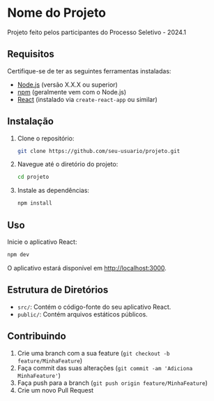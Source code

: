# Nome do Projeto

Projeto feito pelos participantes do Processo Seletivo - 2024.1

## Requisitos

Certifique-se de ter as seguintes ferramentas instaladas:

- [Node.js](https://nodejs.org/) (versão X.X.X ou superior)
- [npm](https://www.npmjs.com/) (geralmente vem com o Node.js)
- [React](https://reactjs.org/) (instalado via `create-react-app` ou similar)

## Instalação

1. Clone o repositório:

   ```bash
   git clone https://github.com/seu-usuario/projeto.git
   ```

2. Navegue até o diretório do projeto:

   ```bash
   cd projeto
   ```

3. Instale as dependências:

   ```bash
   npm install
   ```

## Uso

Inicie o aplicativo React:

```bash
npm dev
```

O aplicativo estará disponível em [http://localhost:3000](http://localhost:3000).

## Estrutura de Diretórios

- `src/`: Contém o código-fonte do seu aplicativo React.
- `public/`: Contém arquivos estáticos públicos.

## Contribuindo

1. Crie uma branch com a sua feature (`git checkout -b feature/MinhaFeature`)
2. Faça commit das suas alterações (`git commit -am 'Adiciona MinhaFeature'`)
3. Faça push para a branch (`git push origin feature/MinhaFeature`)
4. Crie um novo Pull Request
